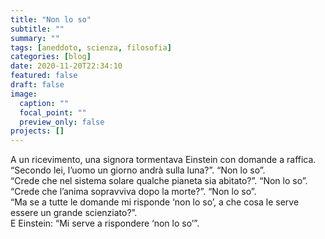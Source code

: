 ```yaml
---
title: "Non lo so"
subtitle: ""
summary: ""
tags: [aneddoto, scienza, filosofia]
categories: [blog]
date: 2020-11-20T22:34:10
featured: false
draft: false
image:
  caption: ""
  focal_point: ""
  preview_only: false
projects: []
---
```


A un ricevimento, una signora tormentava Einstein con domande a raffica.  
“Secondo lei, l’uomo un giorno andrà sulla luna?”. “Non lo so”.   
“Crede che nel sistema solare qualche pianeta sia abitato?”. “Non lo so”.   
“Crede che l’anima sopravviva dopo la morte?”. “Non lo so”.   
“Ma se a tutte le domande mi risponde ‘non lo so’, a che cosa le serve essere un grande scienziato?”.   
E Einstein: “Mi serve a rispondere ‘non lo so’”.  